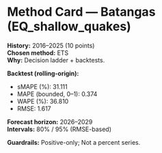 # Method Card — Batangas (EQ_shallow_quakes)

**History:** 2016–2025 (10 points)  
**Chosen method:** ETS  
**Why:** Decision ladder + backtests.

**Backtest (rolling-origin):**
- sMAPE (%): 31.111
- MAPE (bounded, 0–1): 0.374
- WAPE (%): 36.810
- RMSE: 1.617

**Forecast horizon:** 2026–2029  
**Intervals:** 80% / 95% (RMSE-based)

**Guardrails:** Positive-only; Not a percent series.

